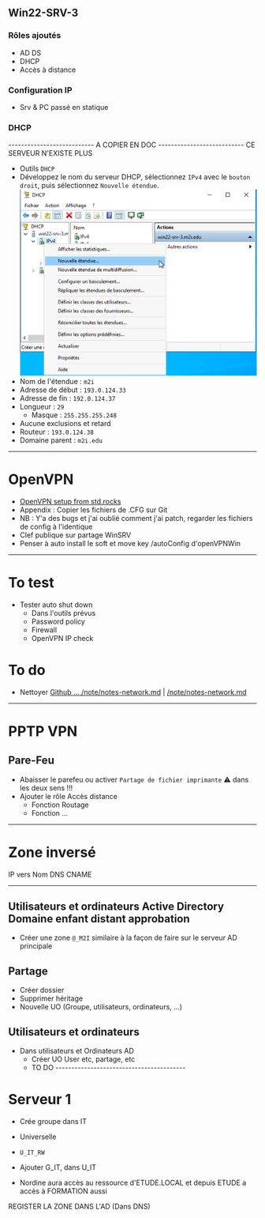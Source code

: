 





## Win22-SRV-3
### Rôles ajoutés
- AD DS
- DHCP
- Accès à distance
### Configuration IP
- Srv & PC passé en statique
### DHCP
 --------------------------- A COPIER EN DOC
 --------------------------- CE SERVEUR N'EXISTE PLUS
- Outils `DHCP`
- Développez le nom du serveur DHCP, sélectionnez `IPv4` avec le `bouton droit`, puis sélectionnez `Nouvelle étendue`.
![Option nouvelle étendue DHCP](https://github.com/Altherneum/.github/blob/main/note/assets/chrome_ybPAvR8Gg4.png?raw=true)
- Nom de l'étendue : `m2i`
- Adresse de début : `193.0.124.33`
- Adresse de fin : `192.0.124.37`
- Longueur : `29`
  - Masque : `255.255.255.248`
- Aucune exclusions et retard
- Routeur : `193.0.124.38`
- Domaine parent : `m2i.edu`



-------------------------------------------------------------
# OpenVPN
- [OpenVPN setup from std.rocks](https://std.rocks/fr/vpn_openvpn_windows_server.html)
- Appendix : Copier les fichiers de .CFG sur Git
- NB : Y'a des bugs et j'ai oublié comment j'ai patch, regarder les fichiers de config à l'identique
- Clef publique sur partage WinSRV
- Penser à auto install le soft et move key /autoConfig d'openVPNWin
-------------------------------------------------------

# To test
- Tester auto shut down
  - Dans l'outils prévus
  - Password policy
  - Firewall
  - OpenVPN IP check


# To do
- Nettoyer [Github ... /note/notes-network.md](https://github.com/Altherneum/.github/blob/main/note/notes-network.md) | [/note/notes-network.md](/note/notes-network.md)




----------------------------------------------------
# PPTP VPN
## Pare-Feu
- Abaisser le parefeu ou activer `Partage de fichier imprimante` ⚠ dans les deux sens !!!
- Ajouter le rôle Accès distance
  - Fonction Routage
  - Fonction ...
----------------------------------------------------


# Zone inversé
IP vers Nom DNS CNAME


-----------------------------------------------
## Utilisateurs et ordinateurs Active Directory Domaine enfant distant approbation
- Créer une zone `@_M2I` similaire à la façon de faire sur le serveur AD principale
## Partage
- Créer dossier
- Supprimer héritage
- Nouvelle UO (Groupe, utilisateurs, ordinateurs, ...)






## Utilisateurs et ordinateurs
- Dans utilisateurs et Ordinateurs AD
  - Créer UO User etc, partage, etc
  - TO DO -----------------------------------------

# Serveur 1
- Crée groupe dans IT
- Universelle
- `U_IT_RW`

- Ajouter G_IT, dans U_IT
- Nordine aura accès au ressource d'ETUDE.LOCAL et depuis ETUDE a accès à FORMATION aussi












REGISTER LA ZONE DANS L'AD (Dans DNS)